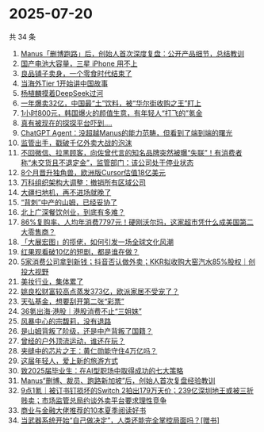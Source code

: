 # 2025-07-20

共 34 条

<!-- BEGIN 36KR -->
<!-- 最后更新时间 2025-07-20 08:56:14 +0800 -->
1. [Manus「删博跑路」后，创始人首次深度复盘：公开产品细节，总结教训](https://36kr.com/p/3385184651230982)
1. [国产电池大容量，三星 iPhone 用不上](https://36kr.com/p/3384474596720132)
1. [良品铺子卖身，一个零食时代结束了](https://36kr.com/p/3384604171262337)
1. [当海外Tier 1开始讲中国故事](https://36kr.com/p/3384494530248454)
1. [杨植麟摸着DeepSeek过河](https://36kr.com/p/3385374882397957)
1. [一年爆卖32亿，中国最“土”饮料，被“华尔街收购之王”盯上](https://36kr.com/p/3378161012103303)
1. [1小时800元，韩国爆火的颜值生意，有年轻人“打飞的”氪金](https://36kr.com/p/3384503359454723)
1. [真有被现在的探探平台吓到....](https://36kr.com/p/3383713756445443)
1. [ChatGPT Agent：没超越Manus的能力范畴，但看到了端到端的曙光](https://36kr.com/p/3385206740369153)
1. [监管出手，戳破千亿外卖大战的泡沫](https://36kr.com/p/3384555735154184)
1. [不回微信、拉黑顾客，向佐曾代言的知名品牌突然被曝“失联”！有消费者称“未交货且不退定金”，监管部门：该公司处于停业状态](https://36kr.com/p/3385198032616965)
1. [8个月晋升独角兽，欧洲版Cursor估值18亿美元](https://36kr.com/p/3385297586241284)
1. [万科组织架构大调整：撤销所有区域公司](https://36kr.com/p/3385770758110979)
1. [大疆扫地机，再不进场就晚了](https://36kr.com/p/3378219008514560)
1. [“背刺”中产的山姆，已经妥协了](https://36kr.com/p/3384464995041029)
1. [北上广深餐饮创业，到底有多难？](https://36kr.com/p/3363173565417474)
1. [86%复购率、人均年消费7797元！硬刚沃尔玛，这家超市凭什么成美国第二大零售商？](https://36kr.com/p/3381048908077442)
1. [「大展宏图」的揽佬，如何引发一场全球文化风潮](https://36kr.com/p/3384743521294470)
1. [红果观看破10亿的短剧，都是谁在做？](https://36kr.com/p/3381961736198528)
1. [5家消费公司拿到新钱；抖音否认做外卖；KKR拟收购大窑汽水85%股权｜创投大视野](https://36kr.com/p/3385514293821188)
1. [美妆行业，集体累了](https://36kr.com/p/3378244817574402)
1. [姚良松财富较高点蒸发373亿，欧派家居不受宠了？](https://36kr.com/p/3384597890423171)
1. [天弘基金，想要刮开第二张“彩票”](https://36kr.com/p/3384471850155520)
1. [36氪出海·港股｜港股消费不止“三姐妹”](https://36kr.com/p/3385616946872070)
1. [风暴中心的宗馥莉，没有退路](https://36kr.com/p/3385576683503108)
1. [是山姆背叛了阶级，还是中产背叛了国籍？](https://36kr.com/p/3385469766958597)
1. [曾经的户外顶流运动，谁还在玩？](https://36kr.com/p/3385400118361607)
1. [夹缝中的芯片之王：黄仁勋能守住4万亿吗？](https://36kr.com/p/3385499143405063)
1. [这届年轻人，爱上新的旅游方式](https://36kr.com/p/3385576197455618)
1. [致2025届毕业生：在AI型职场中取得成功的七大策略](https://36kr.com/p/3349119398320771)
1. [Manus“删博、裁员、跑路新加坡”后，创始人首次复盘经验教训](https://36kr.com/p/3385465574496646)
1. [9点1氪｜被订书钉损坏的Switch 2拍出179万天价；239亿深圳地王或被三折贱卖；市场监管总局约谈外卖平台要求理性竞争](https://36kr.com/p/3385160820408066)
1. [商业与金融大佬推荐的10本夏季阅读好书](https://36kr.com/p/3346071576763267)
1. [当武器系统开始“自己做决定”，人类还能完全掌控局面吗？[赠书]](https://36kr.com/p/3381020483807237)
<!-- END 36KR -->